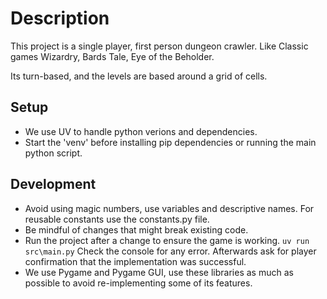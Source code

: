 # Description

This project is a single player, first person dungeon crawler. Like Classic games Wizardry, Bards Tale, Eye of the Beholder.

Its turn-based, and the levels are based around a grid of cells.


## Setup

- We use UV to handle python verions and dependencies.
- Start the 'venv' before installing pip dependencies or running the main python script.

## Development

- Avoid using magic numbers, use variables and descriptive names. For reusable constants use the constants.py file.
- Be mindful of changes that might break existing code.
- Run the project after a change to ensure the game is working. `uv run src\main.py` Check the console for any error. Afterwards ask for player confirmation that the implementation was successful.
- We use Pygame and Pygame GUI, use these libraries as much as possible to avoid re-implementing some of its features.